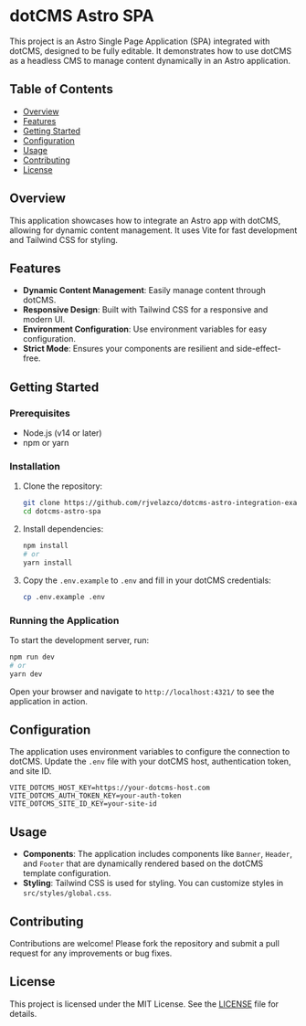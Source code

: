 # dotCMS Astro SPA

This project is an Astro Single Page Application (SPA) integrated with dotCMS, designed to be fully editable. It demonstrates how to use dotCMS as a headless CMS to manage content dynamically in an Astro application.

## Table of Contents

- [Overview](#overview)
- [Features](#features)
- [Getting Started](#getting-started)
- [Configuration](#configuration)
- [Usage](#usage)
- [Contributing](#contributing)
- [License](#license)

## Overview

This application showcases how to integrate an Astro app with dotCMS, allowing for dynamic content management. It uses Vite for fast development and Tailwind CSS for styling.

## Features

- **Dynamic Content Management**: Easily manage content through dotCMS.
- **Responsive Design**: Built with Tailwind CSS for a responsive and modern UI.
- **Environment Configuration**: Use environment variables for easy configuration.
- **Strict Mode**: Ensures your components are resilient and side-effect-free.

## Getting Started

### Prerequisites

- Node.js (v14 or later)
- npm or yarn

### Installation

1. Clone the repository:

   ```bash
   git clone https://github.com/rjvelazco/dotcms-astro-integration-example
   cd dotcms-astro-spa
   ```

2. Install dependencies:

   ```bash
   npm install
   # or
   yarn install
   ```

3. Copy the `.env.example` to `.env` and fill in your dotCMS credentials:

   ```bash
   cp .env.example .env
   ```

### Running the Application

To start the development server, run:

```bash
npm run dev
# or
yarn dev
```

Open your browser and navigate to `http://localhost:4321/` to see the application in action.

## Configuration

The application uses environment variables to configure the connection to dotCMS. Update the `.env` file with your dotCMS host, authentication token, and site ID.

```env
VITE_DOTCMS_HOST_KEY=https://your-dotcms-host.com
VITE_DOTCMS_AUTH_TOKEN_KEY=your-auth-token
VITE_DOTCMS_SITE_ID_KEY=your-site-id
```

## Usage

- **Components**: The application includes components like `Banner`, `Header`, and `Footer` that are dynamically rendered based on the dotCMS template configuration.
- **Styling**: Tailwind CSS is used for styling. You can customize styles in `src/styles/global.css`.

## Contributing

Contributions are welcome! Please fork the repository and submit a pull request for any improvements or bug fixes.

## License

This project is licensed under the MIT License. See the [LICENSE](https://opensource.org/license/mit) file for details.